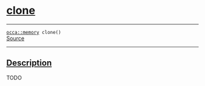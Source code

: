 
<h1 id="clone">
 <a href="#/api/memory/clone" class="anchor">
   <span>clone</span>
  </a>
</h1>

<div class="signature">

<hr>

  <div class="definition-container">
    <div class="definition">
      <code><a href="#/api/memory/">occa::memory</a> clone()</code>
      <div class="flex-spacing"></div>
      <a href="https://github.com/libocca/occa/blob/7d325d3f/include/occa/core/memory.hpp#L237" target="_blank">Source</a>
    </div>
    
  </div>

  <hr>
</div>


<h2 id="description">
 <a href="#/api/memory/clone?id=description" class="anchor">
   <span>Description</span>
  </a>
</h2>

TODO
